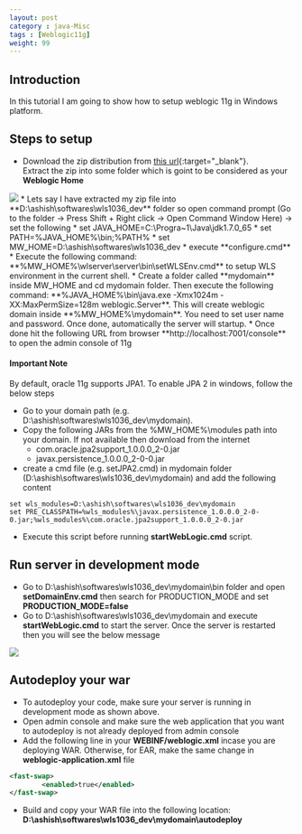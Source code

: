 ```yaml
---
layout: post
category : java-Misc
tags : [Weblogic11g]
weight: 99
---
```


## Introduction

In this tutorial I am going to show how to setup weblogic 11g in Windows platform.

## Steps to setup


 * Download the zip distribution from [this url](http://www.oracle.com/technetwork/middleware/ias/downloads/wls-main-097127.html){:target="_blank"}.  
Extract the zip into some folder which is goint to be considered as your **Weblogic Home**
<img src="https://cloud.githubusercontent.com/assets/11231867/8182282/91de0fe4-144b-11e5-8108-65a72f7147a9.png"/>
 * Lets say I have extracted my zip file into **D:\ashish\softwares\wls1036_dev** folder so open command prompt (Go to the folder -> Press Shift + Right click -> Open Command Window Here) -> set the following 
   * set JAVA_HOME=C:\Progra~1\Java\jdk1.7.0_65
   * set PATH=%JAVA_HOME%\bin;%PATH%
   * set MW_HOME=D:\ashish\softwares\wls1036_dev
   * execute **configure.cmd**
 * Execute the following command: **%MW_HOME%\wlserver\server\bin\setWLSEnv.cmd** to setup WLS environment in the current shell. 
 * Create a folder called **mydomain** inside MW_HOME and cd mydomain folder. Then execute the following command: **%JAVA_HOME%\bin\java.exe -Xmx1024m -XX:MaxPermSize=128m weblogic.Server**. This will create weblogic domain inside **%MW_HOME%\mydomain**. You need to set user name and password. Once done, automatically the server will startup.
 * Once done hit the following URL from browser **http://localhost:7001/console** to open the admin console of 11g

#### Important Note

By default, oracle 11g supports JPA1. To enable JPA 2 in windows, follow the below steps


 * Go to your domain path (e.g. D:\ashish\softwares\wls1036_dev\mydomain).
 * Copy the following JARs from the %MW_HOME%\modules path into your domain. If not available then download from the internet
    * com.oracle.jpa2support_1.0.0.0_2-0.jar
    * javax.persistence_1.0.0.0_2-0-0.jar
 * create a cmd file (e.g. setJPA2.cmd) in mydomain folder (D:\ashish\softwares\wls1036_dev\mydomain) and add the following content

```
set wls_modules=D:\ashish\softwares\wls1036_dev\mydomain
set PRE_CLASSPATH=%wls_modules%\javax.persistence_1.0.0.0_2-0-0.jar;%wls_modules%\com.oracle.jpa2support_1.0.0.0_2-0.jar
```
 
 * Execute this script before running **startWebLogic.cmd** script.

## Run server in development mode


* Go to D:\ashish\softwares\wls1036_dev\mydomain\bin folder and open **setDomainEnv.cmd** then search for PRODUCTION_MODE and set **PRODUCTION_MODE=false**
* Go to D:\ashish\softwares\wls1036_dev\mydomain and execute **startWebLogic.cmd** to start the server. Once the server is restarted then you will see the below message
<img src="https://cloud.githubusercontent.com/assets/11231867/8323992/1e416a4e-1a69-11e5-9b1f-b3f63ed280a0.png"/>

## Autodeploy your war


* To autodeploy your code, make sure your server is running in development mode as shown above.
* Open admin console and make sure the web application that you want to autodeploy is not already deployed from admin console
* Add the following line in your **WEBINF/weblogic.xml** incase you are deploying WAR. Otherwise, for EAR, make the same change in **weblogic-application.xml** file

```xml
<fast-swap>
		<enabled>true</enabled>
</fast-swap>
```


* Build and copy your WAR file into the following location: **D:\ashish\softwares\wls1036_dev\mydomain\autodeploy**
